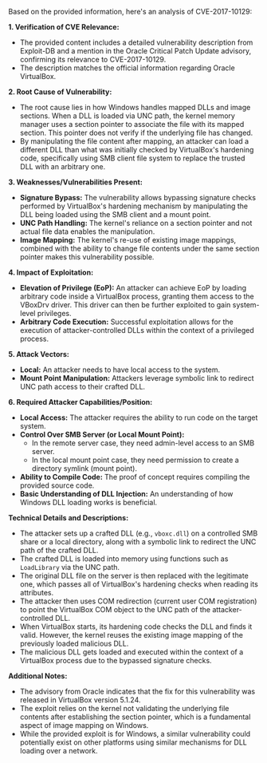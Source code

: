 Based on the provided information, here's an analysis of CVE-2017-10129:

**1. Verification of CVE Relevance:**

   - The provided content includes a detailed vulnerability description from Exploit-DB and a mention in the Oracle Critical Patch Update advisory, confirming its relevance to CVE-2017-10129.
   - The description matches the official information regarding Oracle VirtualBox.

**2. Root Cause of Vulnerability:**

   - The root cause lies in how Windows handles mapped DLLs and image sections. When a DLL is loaded via UNC path, the kernel memory manager uses a section pointer to associate the file with its mapped section. This pointer does not verify if the underlying file has changed.
   - By manipulating the file content after mapping, an attacker can load a different DLL than what was initially checked by VirtualBox's hardening code, specifically using SMB client file system to replace the trusted DLL with an arbitrary one.

**3. Weaknesses/Vulnerabilities Present:**

   - **Signature Bypass:** The vulnerability allows bypassing signature checks performed by VirtualBox's hardening mechanism by manipulating the DLL being loaded using the SMB client and a mount point.
   - **UNC Path Handling:** The kernel's reliance on a section pointer and not actual file data enables the manipulation.
   - **Image Mapping:**  The kernel's re-use of existing image mappings, combined with the ability to change file contents under the same section pointer makes this vulnerability possible.

**4. Impact of Exploitation:**

   - **Elevation of Privilege (EoP):** An attacker can achieve EoP by loading arbitrary code inside a VirtualBox process, granting them access to the VBoxDrv driver. This driver can then be further exploited to gain system-level privileges.
   - **Arbitrary Code Execution:** Successful exploitation allows for the execution of attacker-controlled DLLs within the context of a privileged process.

**5. Attack Vectors:**

   - **Local:** An attacker needs to have local access to the system.
   - **Mount Point Manipulation:** Attackers leverage symbolic link to redirect UNC path access to their crafted DLL.

**6. Required Attacker Capabilities/Position:**

   - **Local Access:** The attacker requires the ability to run code on the target system.
   - **Control Over SMB Server (or Local Mount Point):**
      - In the remote server case, they need admin-level access to an SMB server.
      - In the local mount point case, they need permission to create a directory symlink (mount point).
   - **Ability to Compile Code:** The proof of concept requires compiling the provided source code.
   - **Basic Understanding of DLL Injection:** An understanding of how Windows DLL loading works is beneficial.

**Technical Details and Descriptions:**

-   The attacker sets up a crafted DLL (e.g., `vboxc.dll`) on a controlled SMB share or a local directory, along with a symbolic link to redirect the UNC path of the crafted DLL.
-   The crafted DLL is loaded into memory using functions such as `LoadLibrary` via the UNC path.
-   The original DLL file on the server is then replaced with the legitimate one, which passes all of VirtualBox's hardening checks when reading its attributes.
-   The attacker then uses COM redirection (current user COM registration) to point the VirtualBox COM object to the UNC path of the attacker-controlled DLL.
-   When VirtualBox starts, its hardening code checks the DLL and finds it valid. However, the kernel reuses the existing image mapping of the previously loaded malicious DLL.
-   The malicious DLL gets loaded and executed within the context of a VirtualBox process due to the bypassed signature checks.

**Additional Notes:**
- The advisory from Oracle indicates that the fix for this vulnerability was released in VirtualBox version 5.1.24.
- The exploit relies on the kernel not validating the underlying file contents after establishing the section pointer, which is a fundamental aspect of image mapping on Windows.
- While the provided exploit is for Windows, a similar vulnerability could potentially exist on other platforms using similar mechanisms for DLL loading over a network.